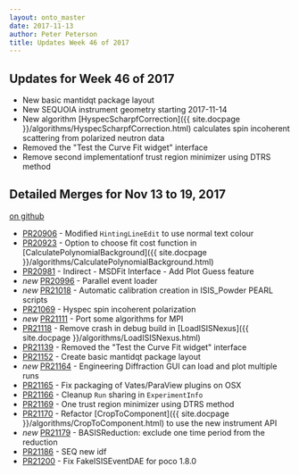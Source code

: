 ```yaml
---
layout: onto_master
date: 2017-11-13
author: Peter Peterson
title: Updates Week 46 of 2017
---
```

Updates for Week 46 of 2017
---------------------------
* New basic mantidqt package layout
* New SEQUOIA instrument geometry starting 2017-11-14
* New algorithm [HyspecScharpfCorrection]({{ site.docpage }}/algorithms/HyspecScharpfCorrection.html) calculates spin incoherent scattering from polarized neutron data
* Removed the "Test the Curve Fit widget" interface
* Remove second implementationf trust region minimizer using DTRS method

Detailed Merges for Nov 13 to 19, 2017
--------------------------------------
[on github](https://github.com/mantidproject/mantid/pulls?q=is%3Apr+merged%3A2017-11-14..2017-11-19)

* [PR20906](https://github.com/mantidproject/mantid/pull/20906) - Modified `HintingLineEdit` to use normal text colour
* [PR20923](https://github.com/mantidproject/mantid/pull/20923) - Option to choose fit cost function in [CalculatePolynomialBackground]({{ site.docpage }}/algorithms/CalculatePolynomialBackground.html)
* [PR20981](https://github.com/mantidproject/mantid/pull/20981) - Indirect - MSDFit Interface - Add Plot Guess feature
* *new* [PR20996](https://github.com/mantidproject/mantid/pull/20996) - Parallel event loader
* *new* [PR21018](https://github.com/mantidproject/mantid/pull/21018) - Automatic calibration creation in ISIS_Powder PEARL scripts
* [PR21069](https://github.com/mantidproject/mantid/pull/21069) - Hyspec spin incoherent polarization
* *new* [PR21111](https://github.com/mantidproject/mantid/pull/21111) - Port some algorithms for MPI
* [PR21118](https://github.com/mantidproject/mantid/pull/21118) - Remove crash in debug build in [LoadISISNexus]({{ site.docpage }}/algorithms/LoadISISNexus.html)
* [PR21139](https://github.com/mantidproject/mantid/pull/21139) - Removed the "Test the Curve Fit widget" interface
* [PR21152](https://github.com/mantidproject/mantid/pull/21152) - Create basic mantidqt package layout
* *new* [PR21164](https://github.com/mantidproject/mantid/pull/21164) - Engineering Diffraction GUI can load and plot multiple runs
* [PR21165](https://github.com/mantidproject/mantid/pull/21165) - Fix packaging of Vates/ParaView plugins on OSX
* [PR21166](https://github.com/mantidproject/mantid/pull/21166) - Cleanup `Run` sharing in `ExperimentInfo`
* [PR21169](https://github.com/mantidproject/mantid/pull/21169) - One trust region minimizer using DTRS method
* [PR21170](https://github.com/mantidproject/mantid/pull/21170) - Refactor [CropToComponent]({{ site.docpage }}/algorithms/CropToComponent.html) to use the new instrument API
* *new* [PR21179](https://github.com/mantidproject/mantid/pull/21179) - BASISReduction: exclude one time period from the reduction
* [PR21186](https://github.com/mantidproject/mantid/pull/21186) - SEQ new idf
* [PR21200](https://github.com/mantidproject/mantid/pull/21200) - Fix FakeISISEventDAE for poco 1.8.0
